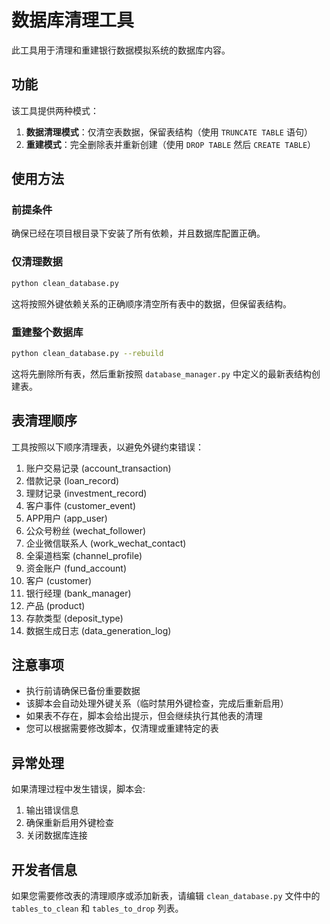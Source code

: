# 数据库清理工具

此工具用于清理和重建银行数据模拟系统的数据库内容。

## 功能

该工具提供两种模式：

1. **数据清理模式**：仅清空表数据，保留表结构（使用 `TRUNCATE TABLE` 语句）
2. **重建模式**：完全删除表并重新创建（使用 `DROP TABLE` 然后 `CREATE TABLE`）

## 使用方法

### 前提条件

确保已经在项目根目录下安装了所有依赖，并且数据库配置正确。

### 仅清理数据

```bash
python clean_database.py
```

这将按照外键依赖关系的正确顺序清空所有表中的数据，但保留表结构。

### 重建整个数据库

```bash
python clean_database.py --rebuild
```

这将先删除所有表，然后重新按照 `database_manager.py` 中定义的最新表结构创建表。

## 表清理顺序

工具按照以下顺序清理表，以避免外键约束错误：

1. 账户交易记录 (account_transaction)
2. 借款记录 (loan_record)
3. 理财记录 (investment_record)
4. 客户事件 (customer_event)
5. APP用户 (app_user)
6. 公众号粉丝 (wechat_follower)
7. 企业微信联系人 (work_wechat_contact)
8. 全渠道档案 (channel_profile)
9. 资金账户 (fund_account)
10. 客户 (customer)
11. 银行经理 (bank_manager)
12. 产品 (product)
13. 存款类型 (deposit_type)
14. 数据生成日志 (data_generation_log)

## 注意事项

- 执行前请确保已备份重要数据
- 该脚本会自动处理外键关系（临时禁用外键检查，完成后重新启用）
- 如果表不存在，脚本会给出提示，但会继续执行其他表的清理
- 您可以根据需要修改脚本，仅清理或重建特定的表

## 异常处理

如果清理过程中发生错误，脚本会:

1. 输出错误信息
2. 确保重新启用外键检查
3. 关闭数据库连接

## 开发者信息

如果您需要修改表的清理顺序或添加新表，请编辑 `clean_database.py` 文件中的 `tables_to_clean` 和 `tables_to_drop` 列表。